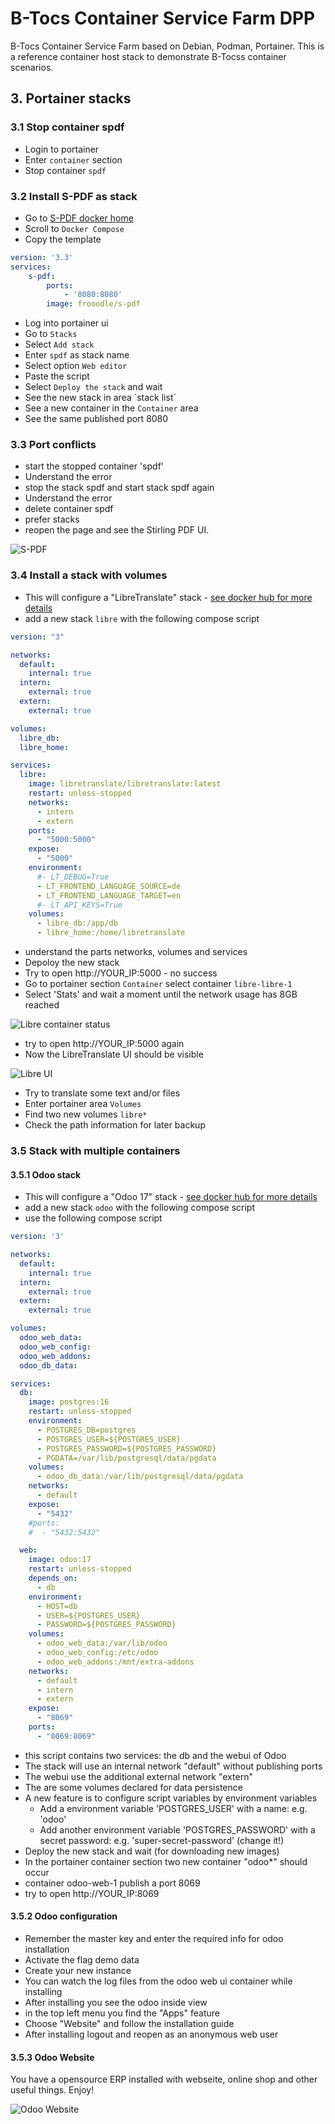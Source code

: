 # B-Tocs Container Service Farm DPP

B-Tocs Container Service Farm based on Debian, Podman, Portainer.
This is a reference container host stack to demonstrate B-Tocss container scenarios.

## 3. Portainer stacks

### 3.1 Stop container spdf
- Login to portainer 
- Enter `container` section
- Stop container `spdf`

### 3.2 Install S-PDF as stack 

- Go to [S-PDF docker home](https://hub.docker.com/r/frooodle/s-pdf)
- Scroll to `Docker Compose`
- Copy the template

```yaml
version: '3.3'
services:
    s-pdf:
        ports:
            - '8080:8080'
        image: frooodle/s-pdf
```

- Log into portainer ui
- Go to `Stacks`
- Select `Add stack`
- Enter `spdf` as stack name
- Select option `Web editor`
- Paste the script
- Select `Deploy the stack` and wait
- See the new stack in area ´stack list´
- See a new container in the `Container` area
- See the same published port 8080

### 3.3 Port conflicts

- start the stopped container 'spdf'
- Understand the error 
- stop the stack spdf and start stack spdf again
- Understand the error
- delete container spdf
- prefer stacks
- reopen the page and see the Stirling PDF UI.

![S-PDF](stirling_ui.gif)

### 3.4 Install a stack with volumes

- This will configure a "LibreTranslate" stack - [see docker hub for more details](https://hub.docker.com/r/libretranslate/libretranslate)
- add a new stack `libre` with the following compose script

```yaml
version: "3"

networks:
  default:
    internal: true
  intern:
    external: true
  extern:
    external: true

volumes:
  libre_db:
  libre_home:

services:
  libre: 
    image: libretranslate/libretranslate:latest
    restart: unless-stopped
    networks:
      - intern
      - extern
    ports:
      - "5000:5000"
    expose:
      - "5000"
    environment:
      #- LT_DEBUG=True
      - LT_FRONTEND_LANGUAGE_SOURCE=de
      - LT_FRONTEND_LANGUAGE_TARGET=en
      #- LT_API_KEYS=True
    volumes:
      - libre_db:/app/db
      - libre_home:/home/libretranslate
```

- understand the parts networks, volumes and services
- Depoloy the new stack
- Try to open http://YOUR_IP:5000 - no success
- Go to portainer section `Container` select container `libre-libre-1`
- Select 'Stats' and wait a moment until the network usage has 8GB reached


![Libre container status](libre_container_status.gif)

- try to open http://YOUR_IP:5000 again
- Now the LibreTranslate UI should be visible

![Libre UI](libre_ui.gif)

- Try to translate some text and/or files
- Enter portainer area `Volumes`
- Find two new volumes `libre*`
- Check the path information for later backup 


### 3.5 Stack with multiple containers

#### 3.5.1 Odoo stack
- This will configure a "Odoo 17" stack - [see docker hub for more details](https://hub.docker.com/_/odoo)
- add a new stack `odoo` with the following compose script
- use the following compose script

```yaml
version: '3'

networks:
  default:
    internal: true
  intern:
    external: true
  extern:
    external: true

volumes:
  odoo_web_data:
  odoo_web_config:
  odoo_web_addons:
  odoo_db_data:

services:
  db:
    image: postgres:16
    restart: unless-stopped    
    environment:
      - POSTGRES_DB=postgres
      - POSTGRES_USER=${POSTGRES_USER}
      - POSTGRES_PASSWORD=${POSTGRES_PASSWORD}
      - PGDATA=/var/lib/postgresql/data/pgdata
    volumes:
      - odoo_db_data:/var/lib/postgresql/data/pgdata
    networks:
      - default
    expose:
      - "5432"
    #ports:
    #  - "5432:5432"

  web:
    image: odoo:17
    restart: unless-stopped
    depends_on:
      - db
    environment:
      - HOST=db
      - USER=${POSTGRES_USER}
      - PASSWORD=${POSTGRES_PASSWORD}
    volumes:
      - odoo_web_data:/var/lib/odoo
      - odoo_web_config:/etc/odoo
      - odoo_web_addons:/mnt/extra-addons
    networks:
      - default
      - intern
      - extern
    expose:
      - "8069"
    ports:
      - "8069:8069"
```

- this script contains two services: the db and the webui of Odoo
- The stack will use an internal network "default" without publishing ports
- The webui use the additional external network "extern"
- The are some volumes declared for data persistence
- A new feature is to configure script variables by environment variables
    - Add a environment variable 'POSTGRES_USER' with a name: e.g. 'odoo'
    - Add another environment variable 'POSTGRES_PASSWORD' with a secret password: e.g. 'super-secret-password' (change it!) 
- Deploy the new stack and wait (for downloading new images)
- In the portainer container section two new container "odoo*" should occur
- container odoo-web-1 publish a port 8069
- try to open http://YOUR_IP:8069

#### 3.5.2 Odoo configuration

- Remember the master key and enter the required info for odoo installation
- Activate the flag demo data
- Create your new instance
- You can watch the log files from the odoo web ui container while installing
- After installing you see the odoo inside view
- in the top left menu you find the "Apps" feature
- Choose "Website" and follow the installation guide
- After installing logout and reopen as an anonymous web user


#### 3.5.3 Odoo Website

You have a opensource ERP installed with webseite, online shop and other useful things. Enjoy!

![Odoo Website](odoo_shop.gif)
